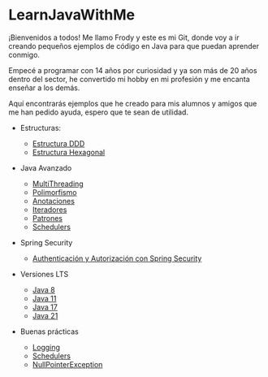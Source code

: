 # LearnJavaWithMe

¡Bienvenidos a todos! Me llamo Frody y este es mi Git, donde voy a ir creando pequeños ejemplos de código en Java para que puedan aprender conmigo.

Empecé a programar con 14 años por curiosidad y ya son más de 20 años dentro del sector, he convertido mi hobby en mi profesión y me encanta enseñar a los demás.

Aquí encontrarás ejemplos que he creado para mis alumnos y amigos que me han pedido ayuda, espero que te sean de utilidad.

- Estructuras:
  - [Estructura DDD](DDDEstructure)
  - [Estructura Hexagonal](HexagonalEstructure)
  

- Java Avanzado
  - [MultiThreading](MultiThreading)
  - [Polimorfismo](polimorphism)
  - [Anotaciones](Markdowns/Java/Anotaciones.md)
  - [Iteradores](Markdowns/Java/Iteradores.md)
  - [Patrones](Markdowns/Patrones/Patrones.md)
  - [Schedulers](Markdowns/Java/Schedulers.md)
  

- Spring Security
  - [Authenticación y Autorización con Spring Security](Authentication-Authorization)
  

- Versiones LTS
  - [Java 8](Markdowns/Versions/Java8.md)
  - [Java 11](Markdowns/Versions/Java11.md)
  - [Java 17](Markdowns/Versions/Java17.md)
  - [Java 21](Markdowns/Versions/Java21.md)
  

- Buenas prácticas
  - [Logging](Markdowns/BestPractices/Logging.md)
  - [Schedulers](Markdowns/BestPractices/Schedulers.md)
  - [NullPointerException](Markdowns/BestPractices/NullPointerException.md)